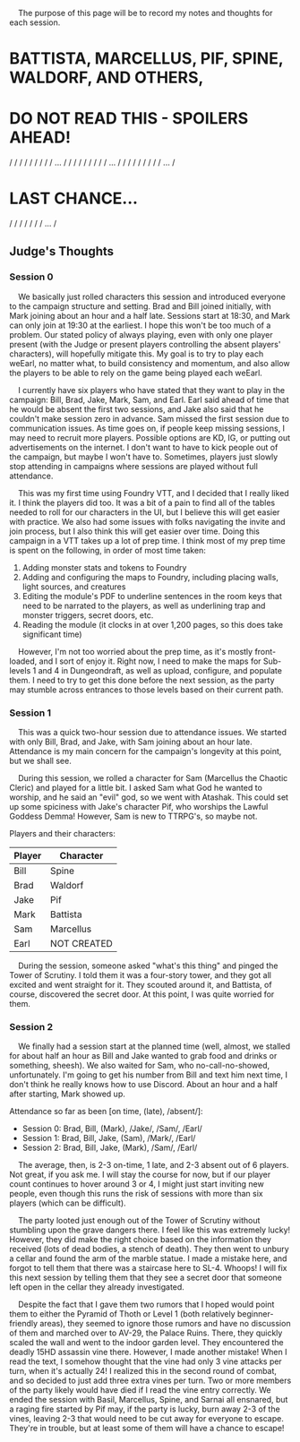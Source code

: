 
&nbsp;&nbsp;&nbsp;&nbsp;The purpose of this page will be to record my notes and thoughts for each 
session. 

# BATTISTA, MARCELLUS, PIF, SPINE, WALDORF, AND OTHERS,
# DO NOT READ THIS - SPOILERS AHEAD!
/
/
/
/
/
/
/
/
/
...
/
/
/
/
/
/
/
/
/
...
/
/
/
/
/
/
/
/
/
...
/
# LAST CHANCE...
/
/
/
/
/
/
/
...
/
## Judge's Thoughts

### Session 0

&nbsp;&nbsp;&nbsp;&nbsp;We basically just rolled characters this session and introduced everyone 
to the campaign structure and setting. Brad and Bill joined initially, with Mark joining about an 
hour and a half late. Sessions start at 18:30, and Mark can only join at 19:30 at the earliest. I 
hope this won't be too much of a problem. Our stated policy of always playing, even with only one 
player present (with the Judge or present players controlling the absent players' characters), will
hopefully mitigate this. My goal is to try to play each weEarl, no matter what, to build consistency 
and momentum, and also allow the players to be able to rely on the game being played each weEarl.

&nbsp;&nbsp;&nbsp;&nbsp;I currently have six players who have stated that they want to play in the 
campaign: Bill, Brad, Jake, Mark, Sam, and Earl. Earl said ahead of time that he would be absent the first 
two sessions, and Jake also said that he couldn't make session zero in advance. Sam missed the first 
session due to communication issues. As time goes on, if people keep missing sessions, I may need 
to recruit more players. Possible options are KD, IG, or putting out advertisements on the 
internet. I don't want to have to kick people out of the campaign, but maybe I won't have to. 
Sometimes, players just slowly stop attending in campaigns where sessions are played without 
full attendance.

&nbsp;&nbsp;&nbsp;&nbsp;This was my first time using Foundry VTT, and I decided that I really liked
it. I think the players did too. It was a bit of a pain to find all of the tables needed to roll 
for our characters in the UI, but I believe this will get easier with practice. We also had some 
issues with folks navigating the invite and join process, but I also think this will get easier 
over time. Doing this campaign in a VTT takes up a lot of prep time. I think most of my prep time 
is spent on the following, in order of most time taken:

1. Adding monster stats and tokens to Foundry
2. Adding and configuring the maps to Foundry, including placing walls, light sources, and 
creatures
3. Editing the module's PDF to underline sentences in the room keys that need to be narrated to 
the players, as well as underlining trap and monster triggers, secret doors, etc.
4. Reading the module (it clocks in at over 1,200 pages, so this does take significant time)

&nbsp;&nbsp;&nbsp;&nbsp;However, I'm not too worried about the prep time, as it's mostly 
front-loaded, and I sort of enjoy it. Right now, I need to make the maps for Sub-levels 1 and 4 in 
Dungeondraft, as well as upload, configure, and populate them. I need to try to get this done 
before the next session, as the party may stumble across entrances to those levels based on their 
current path.

### Session 1

&nbsp;&nbsp;&nbsp;&nbsp;This was a quick two-hour session due to attendance issues. We started 
with only Bill, Brad, and Jake, with Sam joining about an hour late. Attendance is my main concern for the 
campaign's longevity at this point, but we shall see.

&nbsp;&nbsp;&nbsp;&nbsp;During this session, we rolled a character for Sam (Marcellus the Chaotic 
Cleric) and played for a little bit. I asked Sam what God he wanted to worship, and he said an 
"evil" god, so we went with Atashak. This could set up some spiciness with Jake's character Pif, who 
worships the Lawful Goddess Demma! However, Sam is new to TTRPG's, so maybe not.

Players and their characters:

| Player      | Character   |
| ----------- | ----------- |
| Bill        | Spine       |
| Brad        | Waldorf     |
| Jake        | Pif         |
| Mark        | Battista    |
| Sam         | Marcellus   |
| Earl        | NOT CREATED |

&nbsp;&nbsp;&nbsp;&nbsp;During the session, someone asked "what's this thing" and pinged the Tower 
of Scrutiny. I told them it was a four-story tower, and they got all excited and went straight for 
it. They scouted around it, and Battista, of course, discovered the secret door. At this point, I 
was quite worried for them.

### Session 2

&nbsp;&nbsp;&nbsp;&nbsp;We finally had a session start at the planned time (well, almost, we 
stalled for about half an hour as Bill and Jake wanted to grab food and drinks or something, 
sheesh). We also waited for Sam, who no-call-no-showed, unfortunately. I'm going to get his number 
from Bill and text him next time, I don't think he really knows how to use Discord. About an hour 
and a half after starting, Mark showed up. 

Attendance so far as been [on time, (late), /absent/]: 

* Session 0: Brad, Bill, (Mark), /Jake/, /Sam/, /Earl/
* Session 1: Brad, Bill, Jake, (Sam), /Mark/, /Earl/
* Session 2: Brad, Bill, Jake, (Mark), /Sam/, /Earl/

&nbsp;&nbsp;&nbsp;&nbsp;The average, then, is 2-3 on-time, 1 late, and 2-3 absent out of 6 
players. Not great, if you ask me. I will stay the course for now, but if our player count 
continues to hover around 3 or 4, I might just start inviting new people, even though this 
runs the risk of sessions with more than six players (which can be difficult).

&nbsp;&nbsp;&nbsp;&nbsp;The party looted just enough out of the Tower of Scrutiny without 
stumbling upon the grave dangers there. I feel like this was extremely lucky! However, they 
did make the right choice based on the information they received (lots of dead bodies, a stench
of death). They then went to unbury a cellar and found the arm of the marble statue. I made a 
mistake here, and forgot to tell them that there was a staircase here to SL-4. Whoops! I will 
fix this next session by telling them that they see a secret door that someone left open in the 
cellar they already investigated. 

&nbsp;&nbsp;&nbsp;&nbsp;Despite the fact that I gave them two rumors that I hoped would point them 
to either the Pyramid of Thoth or Level 1 (both relatively beginner-friendly areas), they seemed 
to ignore those rumors and have no discussion of them and marched over to AV-29, the Palace Ruins.
There, they quickly scaled the wall and went to the indoor garden level. They encountered the 
deadly 15HD assassin vine there. However, I made another mistake! When I read the text, I somehow 
thought that the vine had only 3 vine attacks per turn, when it's actually 24! I realized this in 
the second round of combat, and so decided to just add three extra vines per turn. Two or more 
members of the party likely would have died if I read the vine entry correctly. We ended the 
session with Basil, Marcellus, Spine, and Sarnai all ensnared, but a raging fire started by Pif 
may, if the party is lucky, burn away 2-3 of the vines, leaving 2-3 that would need to be cut away 
for everyone to escape. They're in trouble, but at least some of them will have a chance to escape!

